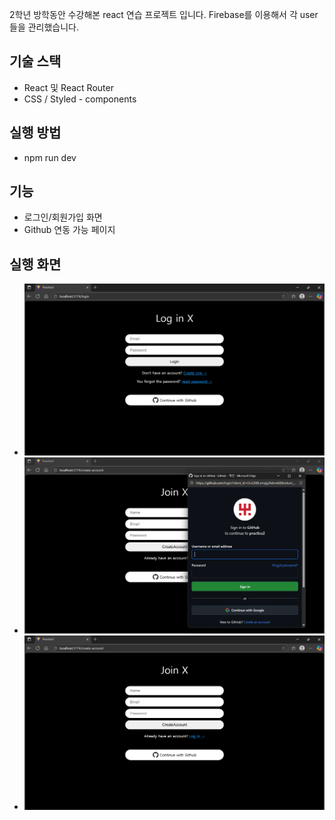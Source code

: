 2학년 방학동안 수강해본 react 연습 프로젝트 입니다.
Firebase를 이용해서 각 user들을 관리했습니다.

## 기술 스택
- React 및 React Router
- CSS / Styled - components

## 실행 방법
- npm run dev

## 기능
- 로그인/회원가입 화면
- Github 연동 가능 페이지

## 실행 화면
- ![메인 페이지](./run/main.png)
- ![Github 연동 페이지](./run/gitlogin.png)
- ![회원가입 페이지](./run/create.png)

